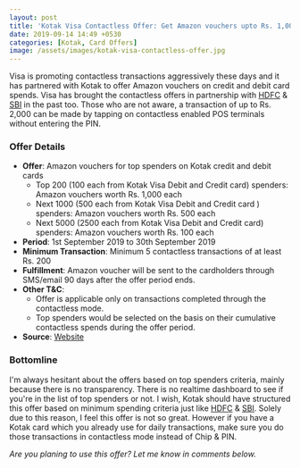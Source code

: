 ```yaml
---
layout: post
title: 'Kotak Visa Contactless Offer: Get Amazon vouchers upto Rs. 1,000'
date: 2019-09-14 14:49 +0530
categories: [Kotak, Card Offers]
image: /assets/images/kotak-visa-contactless-offer.jpg
---
```


Visa is promoting contactless transactions aggressively these days and it has partnered with Kotak to offer Amazon vouchers on credit and debit card spends. Visa has brought the contactless offers in partnership with [HDFC](/earn-2x-reward-points-5-cashback-on-hdfc-visa-contactless-transactions/) & [SBI](/10-cashback-on-contactless-transactions-with-visa-sbi-credit-cards/) in the past too. Those who are not aware, a transaction of up to Rs. 2,000 can be made by tapping on contactless enabled POS terminals without entering the PIN.

### Offer Details

- **Offer**: Amazon vouchers for top spenders on Kotak credit and debit cards
  - Top 200 (100 each from Kotak Visa Debit and Credit card) spenders: Amazon vouchers worth Rs. 1,000 each
  - Next 1000 (500 each from Kotak Visa Debit and Credit card ) spenders: Amazon vouchers worth Rs. 500 each
  - Next 5000 (2500 each from Kotak Visa Debit and Credit card) spenders: Amazon vouchers worth Rs. 100 each
- **Period**: 1st September 2019 to 30th September 2019
- **Minimum Transaction**: Minimum 5 contactless transactions of at least Rs. 200
- **Fulfillment**: Amazon voucher will be sent to the cardholders through SMS/email 90 days after the offer period ends.
- **Other T&C**:
  - Offer is applicable only on transactions completed through the contactless mode.
  - Top spenders would be selected on the basis on their cumulative contactless spends during the offer period.
- **Source**: [Website](https://www.kotak.com/en/offers/offer-details/1234588956/kotak-visa-contactless-cards.html)

### Bottomline

I'm always hesitant about the offers based on top spenders criteria, mainly because there is no transparency. There is no realtime dashboard to see if you're in the list of top spenders or not. I wish, Kotak should have structured this offer based on minimum spending criteria just like [HDFC](/earn-2x-reward-points-5-cashback-on-hdfc-visa-contactless-transactions/) & [SBI](/10-cashback-on-contactless-transactions-with-visa-sbi-credit-cards/). Solely due to this reason, I feel this offer is not so great. However if you have a Kotak card which you already use for daily transactions, make sure you do those transactions in contactless mode instead of Chip & PIN.

_Are you planing to use this offer? Let me know in comments below._
